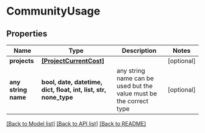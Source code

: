# CommunityUsage


## Properties
Name | Type | Description | Notes
------------ | ------------- | ------------- | -------------
**projects** | [**[ProjectCurrentCost]**](ProjectCurrentCost.md) |  | [optional] 
**any string name** | **bool, date, datetime, dict, float, int, list, str, none_type** | any string name can be used but the value must be the correct type | [optional]

[[Back to Model list]](../README.md#documentation-for-models) [[Back to API list]](../README.md#documentation-for-api-endpoints) [[Back to README]](../README.md)


